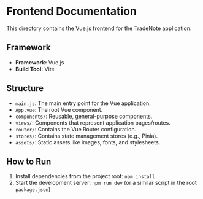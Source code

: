 # Frontend Documentation

This directory contains the Vue.js frontend for the TradeNote application.

## Framework

- **Framework:** Vue.js
- **Build Tool:** Vite

## Structure

- `main.js`: The main entry point for the Vue application.
- `App.vue`: The root Vue component.
- `components/`: Reusable, general-purpose components.
- `views/`: Components that represent application pages/routes.
- `router/`: Contains the Vue Router configuration.
- `stores/`: Contains state management stores (e.g., Pinia).
- `assets/`: Static assets like images, fonts, and stylesheets.

## How to Run

1.  Install dependencies from the project root: `npm install`
2.  Start the development server: `npm run dev` (or a similar script in the root `package.json`)
